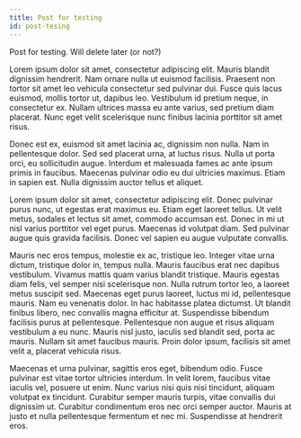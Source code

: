 ```yaml
---
title: Post for testing
id: post-tesing
---
```

Post for testing. Will delete later (or not?)

Lorem ipsum dolor sit amet, consectetur adipiscing elit. Mauris blandit dignissim hendrerit. Nam ornare nulla ut euismod facilisis. Praesent non tortor sit amet leo vehicula consectetur sed pulvinar dui. Fusce quis lacus euismod, mollis tortor ut, dapibus leo. Vestibulum id pretium neque, in consectetur ex. Nullam ultrices massa eu ante varius, sed pretium diam placerat. Nunc eget velit scelerisque nunc finibus lacinia porttitor sit amet risus.

Donec est ex, euismod sit amet lacinia ac, dignissim non nulla. Nam in pellentesque dolor. Sed sed placerat urna, at luctus risus. Nulla ut porta orci, eu sollicitudin augue. Interdum et malesuada fames ac ante ipsum primis in faucibus. Maecenas pulvinar odio eu dui ultricies maximus. Etiam in sapien est. Nulla dignissim auctor tellus et aliquet.

Lorem ipsum dolor sit amet, consectetur adipiscing elit. Donec pulvinar purus nunc, ut egestas erat maximus eu. Etiam eget laoreet tellus. Ut velit metus, sodales et lectus sit amet, commodo accumsan est. Donec in mi ut nisl varius porttitor vel eget purus. Maecenas id volutpat diam. Sed pulvinar augue quis gravida facilisis. Donec vel sapien eu augue vulputate convallis.

Mauris nec eros tempus, molestie ex ac, tristique leo. Integer vitae urna dictum, tristique dolor in, tempus nulla. Mauris faucibus erat nec dapibus vestibulum. Vivamus mattis quam varius blandit tristique. Mauris egestas diam felis, vel semper nisi scelerisque non. Nulla rutrum tortor leo, a laoreet metus suscipit sed. Maecenas eget purus laoreet, luctus mi id, pellentesque mauris. Nam eu venenatis dolor. In hac habitasse platea dictumst. Ut blandit finibus libero, nec convallis magna efficitur at. Suspendisse bibendum facilisis purus at pellentesque. Pellentesque non augue et risus aliquam vestibulum a eu nunc. Mauris nisl justo, iaculis sed blandit sed, porta ac mauris. Nullam sit amet faucibus mauris. Proin dolor ipsum, facilisis sit amet velit a, placerat vehicula risus.

Maecenas et urna pulvinar, sagittis eros eget, bibendum odio. Fusce pulvinar est vitae tortor ultricies interdum. In velit lorem, faucibus vitae iaculis vel, posuere ut enim. Nunc varius nisi quis nisi tincidunt, aliquam volutpat ex tincidunt. Curabitur semper mauris turpis, vitae convallis dui dignissim ut. Curabitur condimentum eros nec orci semper auctor. Mauris at justo et nulla pellentesque fermentum et nec mi. Suspendisse at hendrerit eros.
